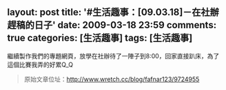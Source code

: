 layout: post
title: '#生活趣事：[09.03.18]－在社辦趕稿的日子'
date: 2009-03-18 23:59
comments: true
categories: [生活趣事]
tags: [生活趣事]
---
繼續製作我們的專題網頁，放學在社辦待了一陣子到8:00，回家直接趴床，為了這個比賽我弄的好累Q_Q

> 原始文章位址：http://www.wretch.cc/blog/fafnar123/9724955